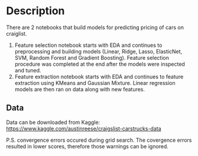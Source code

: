 # Description
There are 2 notebooks that build models for predicting pricing of cars on craiglist.  
1. Feature selection notebook starts with EDA and continues to preprocessing and building models (Linear, Ridge, Lasso, ElasticNet, SVM, Random Forest and Gradient Boosting).  Feature selection procedure was completed at the end after the models were inspected and tuned.
2. Feature extraction notebook starts with EDA and continues to feature extraction using KMeans and Gaussian Mixture.  Linear regression models are then ran on data along with new features. 

## Data
Data can be downloaded from Kaggle:  https://www.kaggle.com/austinreese/craigslist-carstrucks-data

P.S. convergence errors occured during grid search. The covergence errors resulted in lower scores, therefore those warnings can be ignored.
